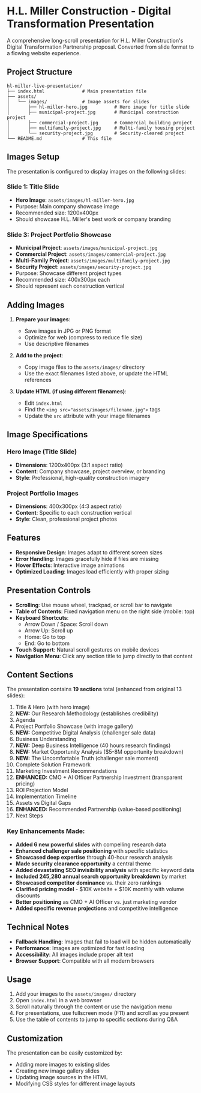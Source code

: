# H.L. Miller Construction - Digital Transformation Presentation

A comprehensive long-scroll presentation for H.L. Miller Construction's Digital Transformation Partnership proposal. Converted from slide format to a flowing website experience.

## Project Structure

```
hl-miller-live-presentation/
├── index.html              # Main presentation file
├── assets/
│   └── images/             # Image assets for slides
│       ├── hl-miller-hero.jpg          # Hero image for title slide
│       ├── municipal-project.jpg       # Municipal construction project
│       ├── commercial-project.jpg      # Commercial building project
│       ├── multifamily-project.jpg     # Multi-family housing project
│       └── security-project.jpg        # Security-cleared project
└── README.md               # This file
```

## Images Setup

The presentation is configured to display images on the following slides:

### Slide 1: Title Slide
- **Hero Image**: `assets/images/hl-miller-hero.jpg`
- Purpose: Main company showcase image
- Recommended size: 1200x400px
- Should showcase H.L. Miller's best work or company branding

### Slide 3: Project Portfolio Showcase
- **Municipal Project**: `assets/images/municipal-project.jpg`
- **Commercial Project**: `assets/images/commercial-project.jpg`
- **Multi-Family Project**: `assets/images/multifamily-project.jpg`
- **Security Project**: `assets/images/security-project.jpg`
- Purpose: Showcase different project types
- Recommended size: 400x300px each
- Should represent each construction vertical

## Adding Images

1. **Prepare your images**:
   - Save images in JPG or PNG format
   - Optimize for web (compress to reduce file size)
   - Use descriptive filenames

2. **Add to the project**:
   - Copy image files to the `assets/images/` directory
   - Use the exact filenames listed above, or update the HTML references

3. **Update HTML (if using different filenames)**:
   - Edit `index.html`
   - Find the `<img src="assets/images/filename.jpg">` tags
   - Update the `src` attribute with your image filenames

## Image Specifications

### Hero Image (Title Slide)
- **Dimensions**: 1200x400px (3:1 aspect ratio)
- **Content**: Company showcase, project overview, or branding
- **Style**: Professional, high-quality construction imagery

### Project Portfolio Images
- **Dimensions**: 400x300px (4:3 aspect ratio)
- **Content**: Specific to each construction vertical
- **Style**: Clean, professional project photos

## Features

- **Responsive Design**: Images adapt to different screen sizes
- **Error Handling**: Images gracefully hide if files are missing
- **Hover Effects**: Interactive image animations
- **Optimized Loading**: Images load efficiently with proper sizing

## Presentation Controls

- **Scrolling**: Use mouse wheel, trackpad, or scroll bar to navigate
- **Table of Contents**: Fixed navigation menu on the right side (mobile: top)
- **Keyboard Shortcuts**:
  - Arrow Down / Space: Scroll down
  - Arrow Up: Scroll up  
  - Home: Go to top
  - End: Go to bottom
- **Touch Support**: Natural scroll gestures on mobile devices
- **Navigation Menu**: Click any section title to jump directly to that content

## Content Sections

The presentation contains **19 sections** total (enhanced from original 13 slides):
1. Title & Hero (with hero image)
2. **NEW:** Our Research Methodology (establishes credibility)
3. Agenda
4. Project Portfolio Showcase (with image gallery)
5. **NEW:** Competitive Digital Analysis (challenger sale data)
6. Business Understanding
7. **NEW:** Deep Business Intelligence (40 hours research findings)
8. **NEW:** Market Opportunity Analysis ($5-8M opportunity breakdown)
9. **NEW:** The Uncomfortable Truth (challenger sale moment)
10. Complete Solution Framework
11. Marketing Investment Recommendations
12. **ENHANCED:** CMO + AI Officer Partnership Investment (transparent pricing)
13. ROI Projection Model
14. Implementation Timeline
15. Assets vs Digital Gaps
16. **ENHANCED:** Recommended Partnership (value-based positioning)
17. Next Steps

### **Key Enhancements Made:**
- **Added 6 new powerful slides** with compelling research data
- **Enhanced challenger sale positioning** with specific statistics
- **Showcased deep expertise** through 40-hour research analysis
- **Made security clearance opportunity** a central theme
- **Added devastating SEO invisibility analysis** with specific keyword data
- **Included 245,280 annual search opportunity breakdown** by market
- **Showcased competitor dominance** vs. their zero rankings
- **Clarified pricing model** - $10K website + $10K monthly with volume discounts
- **Better positioning** as CMO + AI Officer vs. just marketing vendor
- **Added specific revenue projections** and competitive intelligence

## Technical Notes

- **Fallback Handling**: Images that fail to load will be hidden automatically
- **Performance**: Images are optimized for fast loading
- **Accessibility**: All images include proper alt text
- **Browser Support**: Compatible with all modern browsers

## Usage

1. Add your images to the `assets/images/` directory
2. Open `index.html` in a web browser
3. Scroll naturally through the content or use the navigation menu
4. For presentations, use fullscreen mode (F11) and scroll as you present
5. Use the table of contents to jump to specific sections during Q&A

## Customization

The presentation can be easily customized by:
- Adding more images to existing slides
- Creating new image gallery slides
- Updating image sources in the HTML
- Modifying CSS styles for different image layouts